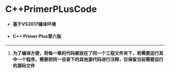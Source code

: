 # C++PrimerPLusCode

- #### 基于VS2017编译环境

- #### C++ Primer Plus第六版

  

------

1. **为了编译方便，将每一章的代码都放在了同一个工程文件夹下，若需要运行其中一个程序，需要把同一目录下的其他源代码进行注释，仅保留当前需要运行的源码文件**

